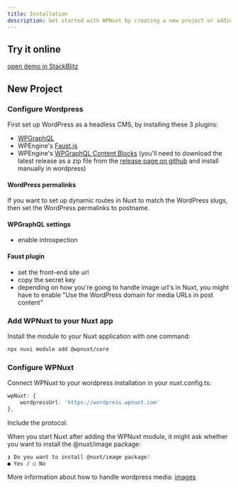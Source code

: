 ```yaml
---
title: Installation
description: Get started with WPNuxt by creating a new project or adding it to an existing Nuxt application.
---
```


## Try it online

[open demo in StackBlitz](https://stackblitz.com/github/vernaillen/wpnuxt-demo)

## New Project

### Configure Wordpress

First set up WordPress as a headless CMS, by installing these 3 plugins:
 * [WPGraphQL](https://wordpress.org/plugins/wp-graphql/)
 * WPEngine's [Faust.js](https://wordpress.org/plugins/faustwp/)
 * WPEngine's [WPGraphQL Content Blocks](https://github.com/wpengine/wp-graphql-content-blocks) (you'll need to download the latest release as a zip file from the [release page on github](https://github.com/wpengine/wp-graphql-content-blocks/releases) and install manually in wordpress)

#### WordPress permalinks

If you want to set up dynamic routes in Nuxt to match the WordPress slugs, then set the WordPress permalinks to postname.

#### WPGraphQL settings

* enable introspection

#### Faust plugin

* set the front-end site url
* copy the secret key
* depending on how you're going to handle image url's in Nuxt, you might have to enable "Use the WordPress domain for media URLs in post content"

### Add WPNuxt to your Nuxt app

Install the module to your Nuxt application with one command:

```bash
npx nuxi module add @wpnuxt/core
```

### Configure WPNuxt

Connect WPNuxt to your wordpress installation in your nuxt.config.ts:

```ts
wpNuxt: {
    wordpressUrl: 'https://wordpress.wpnuxt.com'
},
```
Include the protocol.

When you start Nuxt after adding the WPNuxt module, it might ask whether you want to install the @nuxt/image package:
``` bash
❯ Do you want to install @nuxt/image package?
● Yes / ○ No
```

More information about how to handle wordpress media: [images](./images)

